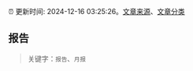 :alarm_clock: 更新时间: 2024-12-16 03:25:26。[文章来源](/README.md)、[文章分类](/TAGS.md)

## 报告


> 关键字：`报告`、`月报`



